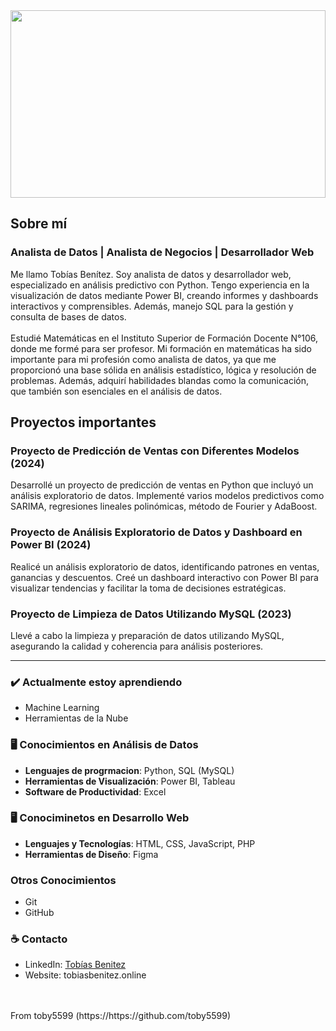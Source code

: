 <img src="https://raw.githubusercontent.com/toby5599/toby5599/main/imágenes/header.png" width="100%" height="300" />

## Sobre mí
### Analista de Datos | Analista de Negocios | Desarrollador Web
Me llamo Tobías Benítez. Soy analista de datos y desarrollador web, especializado en análisis predictivo con Python. Tengo experiencia en la visualización de datos mediante Power BI, creando informes y dashboards interactivos y comprensibles. Además, manejo SQL para la gestión y consulta de bases de datos.
<br>
<br>
Estudié Matemáticas en el Instituto Superior de Formación Docente N°106, donde me formé para ser profesor. Mi formación en matemáticas ha sido importante para mi profesión como analista de datos, ya que me proporcionó una base sólida en análisis estadístico, lógica y resolución de problemas. Además, adquirí habilidades blandas como la comunicación, que también son esenciales en el análisis de datos.


## Proyectos importantes
### Proyecto de Predicción de Ventas con Diferentes Modelos (2024)
Desarrollé un proyecto de predicción de ventas en Python que incluyó un análisis exploratorio de datos. Implementé varios modelos predictivos como SARIMA, regresiones lineales polinómicas, método de Fourier y AdaBoost.
### Proyecto de Análisis Exploratorio de Datos y Dashboard en Power BI (2024)
Realicé un análisis exploratorio de datos, identificando patrones en ventas, ganancias y descuentos. Creé un dashboard interactivo con Power BI para visualizar tendencias y facilitar la toma de decisiones estratégicas.
### Proyecto de Limpieza de Datos Utilizando MySQL (2023)
Llevé a cabo la limpieza y preparación de datos utilizando MySQL, asegurando la calidad y coherencia para análisis posteriores.

---

### ✔️ Actualmente estoy aprendiendo
- Machine Learning
- Herramientas de la Nube

### 	🖥️ Conocimientos en Análisis de Datos
  - **Lenguajes de progrmacion**: Python, SQL (MySQL)
  - **Herramientas de Visualización**: Power BI, Tableau
  - **Software de Productividad**: Excel

### 🖥️ Conociminetos en Desarrollo Web
  - **Lenguajes y Tecnologías**: HTML, CSS, JavaScript, PHP
  - **Herramientas de Diseño**: Figma

### Otros Conocimientos
  - Git
  - GitHub


### ☕ Contacto
- LinkedIn: <a href = "https://www.linkedin.com/in/tobías-benitez/">Tobías Benitez</a>
- Website: tobiasbenitez.online
<br>
<br>
From toby5599 (https://https://github.com/toby5599)
